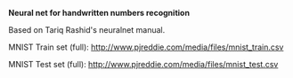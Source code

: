 <b>Neural net for handwritten numbers recognition</b>

Based on Tariq Rashid's neuralnet manual.

MNIST Train set (full): http://www.pjreddie.com/media/files/mnist_train.csv

MNIST Test set (full): http://www.pjreddie.com/media/files/mnist_test.csv
